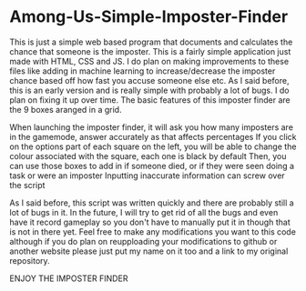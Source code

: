 # Among-Us-Simple-Imposter-Finder
This is just a simple web based program that documents and calculates the chance that someone is the imposter. This is a fairly simple application just made with HTML, CSS and JS. I do plan on making improvements to these files like adding in machine learning to increase/decrease the imposter chance based off how fast you accuse someone else etc. As I said before, this is an early version and is really simple with probably a lot of bugs. I do plan on fixing it up over time. The basic features of this imposter finder are the 9 boxes aranged in a grid. 

When launching the imposter finder, it will ask you how many imposters are in the gamemode, answer accurately as that affects percentages
If you click on the options part of each square on the left, you will be able to change the colour associated with the square, each one is black by default
Then, you can use those boxes to add in if someone died, or if they were seen doing a task or were an imposter
Inputting inaccurate information can screw over the script

As I said before, this script was written quickly and there are probably still a lot of bugs in it. In the future, I will try to get rid of all the bugs and even have it record gameplay so you don't have to manually put it in though that is not in there yet. Feel free to make any modifications you want to this code although if you do plan on reupploading your modifications to github or another website please just put my name on it too and a link to my original repository. 

ENJOY THE IMPOSTER FINDER
